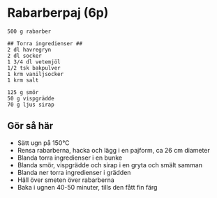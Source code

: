 # Rabarberpaj (6p)
```
500 g rabarber

## Torra ingredienser ##
2 dl havregryn
2 dl socker
1 3/4 dl vetemjöl
1/2 tsk bakpulver
1 krm vaniljsocker
1 krm salt

125 g smör
50 g vispgrädde
70 g ljus sirap
```

## Gör så här
* Sätt ugn på 150°C
* Rensa rabarberna, hacka och lägg i en pajform, ca 26 cm diameter
* Blanda torra ingredienser i en bunke
* Blanda smör, vispgrädde och sirap i en gryta och smält samman
* Blanda ner torra ingredienser i grädden
* Häll över smeten över rabarberna
* Baka i ugnen 40-50 minuter, tills den fått fin färg
